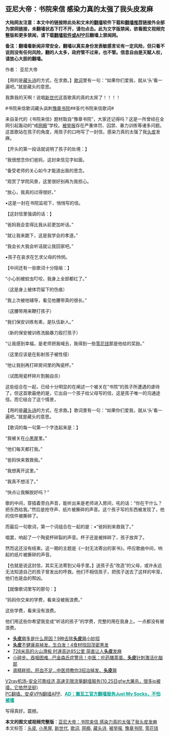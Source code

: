  <h2>亚尼大帝：书院来信 感染力真的太强了我头皮发麻</h2> <p class="notice"><b>大陆网友注意：本文中的链接除此处和文末的<a href="https://github.com/bannedbook/fanqiang" >翻墙</a>软件下载和<a href="https://github.com/killgcd/justmysocks/blob/master/README.md">翻墙推荐</a>链接外全部为禁网链接，未翻墙状态下打不开，请勿点击。此为文字版禁闻，欲看图文视频完整版和更多禁闻，请下载<a href="https://github.com/bannedbook/fanqiang">翻墙软件或APP</a>后翻墙上禁闻网。</p><p>备注：翻墙看新闻非常安全，翻墙以真实身份发表敏感言论有一定风险，但只看不说则没有任何风险，翻的人太多，政府管不过来，也不管。信息自由是天赋人权，请放心大胆的翻墙。</b></p>  <div class="entry"> <p>作者： 亚尼大帝</p> <p id="summary">【用的是<span class='wp_keywordlink'><a href="https://www.bannedbook.org/forum5/topic712.html" title="李淳风藏头诗" target="_blank">藏头诗</a></span>的方式，在求救。】<a href="https://www.bannedbook.org/bnews/tag/%E6%AD%8C%E8%AF%8D/" class="st_tag internal_tag" rel="tag" title="标签 歌词 下的日志">歌词</a>里有一句：“如果你们爱我，就从‘头’看一遍吧。”就是藏头的意思。</p> <p>我靠我的天啊！说唱<a href="https://www.bannedbook.org/bnews/tag/%E6%96%B0%E4%B8%96%E4%BB%A3/" class="st_tag internal_tag" rel="tag" title="标签 新世代 下的日志">新世代</a>这首歌真的真的太屌了！！！！</p> <p>#书院来信歌词藏头讽刺<a href="https://www.bannedbook.org/bnews/tag/%E8%B1%AB%E7%AB%A0%E4%B9%A6%E9%99%A2/" class="st_tag internal_tag" rel="tag" title="标签 豫章书院 下的日志">豫章书院</a>##圣代书院来信歌词#</p> <p>来自圣代的《书院来信》题材取自“豫章书院”，大家还记得吗？这是一所曾经在全网引起轰动的“戒<a href="https://www.bannedbook.org/bnews/tag/%e7%bd%91%e7%98%be/" class="st_tag internal_tag" rel="tag" title="标签 网瘾 下的日志">网瘾</a>”学校。<a href="https://www.bannedbook.org/bnews/tag/%E8%A2%AB%E4%B8%BE%E6%8A%A5/" class="st_tag internal_tag" rel="tag" title="标签 被举报 下的日志">被举报</a>存在严重体罚、囚禁、暴力训练等诸多问题。这首歌站在孩子的角度，用孩子的口吻写了一封信，感染力真的太强了我<a href="https://www.bannedbook.org/bnews/tag/%E5%A4%B4%E7%9A%AE/" class="st_tag internal_tag" rel="tag" title="标签 头皮 下的日志">头皮</a>发麻。</p> <p>【开头的第一段话就说明了孩子的处境：】</p> <p>“我很想念你们爸妈，这封来信见字如面。</p> <p>“备受老师的关心如今才能道出我的思念。</p> <p>“观赏了学院风景，这里很好别再为我担心。</p> <p>“放心，我真的过得很好。”</p> <p>▪️这是一封在书院监视下，悄悄写的信。</p>  <p>【这封信里强调的话：】</p> <p>“爸妈我会变得比我从前更加听话。”</p> <p>“就让我来跪下，这是我学会的孝道。”</p> <p>“我会长大我会听话就让我回家吧。”</p> <p>▪️孩子在哀求在乞求父母的怜悯。</p> <p>【中间还有一些歌词十分隐喻：】</p> <p>“小心别被蚊虫叮咬，我身上全部都红了。”</p> <p>（这是身上被体罚留下的伤痕）</p> <p>“我上次被他辅导，看见他腰带真的很长。”</p> <p>（这腰带用来鞭打孩子）</p> <p>“我们保安训练有素，是队伍新人。”</p>  <p>（新的保安被训练洗脑暴力殴打孩子）</p> <p>“让我感到幸福，是老师把我喊去，我得到一些<a href="https://www.bannedbook.org/bnews/tag/%e9%9b%b6%e8%8a%b1%e9%92%b1/" class="st_tag internal_tag" rel="tag" title="标签 零花钱 下的日志">零花钱</a>那是他给的奖励。”</p> <p>（这里应该是在影射孩子被性侵）</p> <p>“他让我别再打碎房间里的陶瓷杯。”</p> <p>（试图用瓷杯碎片割腕自杀）</p> <p>这些组合在一起，已经十分明显的在阐述一个被关在“书院”的孩子所遭遇的虐待了。但这首歌最绝的是，它出自一个孩子给父母写的信，这是孩子唯一的沟通途径。而它结合了这个情景，</p> <p>【用的是<a href="https://www.bannedbook.org/bnews/tag/%E8%97%8F%E5%A4%B4%E8%AF%97/" class="st_tag internal_tag" rel="tag" title="标签 藏头诗 下的日志">藏头诗</a>的方式，在求救。】歌词里有一句：“如果你们爱我，就从‘头’看一遍吧。”就是藏头的意思。</p> <p>【歌词的每一句第一个字连起来是：】</p> <p>“我被关在<a href="https://www.bannedbook.org/bnews/tag/%e5%b0%8f%e9%bb%91%e5%b1%8b/" class="st_tag internal_tag" rel="tag" title="标签 小黑屋 下的日志">小黑屋</a>里。”</p> <p>“他们每天都打我。”</p> <p>“爸妈快来救救我。”</p>  <p>“我想离开这里。”</p> <p>“我真不想活了。”</p> <p>“快点让我解脱好吗？”</p> <p>歌的中间，穿插着旁白声音，能听出来是老师进入房间，吼的话：“你在干什么？把东西给我。”然后是抢夺声、纸片被撕碎的声音。这个孩子写的东西被发现了，他的信件被撕碎了。</p> <p>而最后一句歌词，第一个词组合在一起的是：▪️“爸妈别来救我了。”</p> <p>唱罢，响起了一个陶瓷杯碎裂的声音。杯子还是被摔碎了，孩子放弃了。</p> <p>然而这还没有结束。这一期的主题是《一封无法寄出的家书》。呼应歌曲中间，响起的纸片被撕碎的声音。</p> <p>【也就是说这封信，其实无法寄到父母手里。】送孩子去“改造”的父母，或许永远无法知道自己的孩子曾发出的呼救。他们不相信孩子，把孩子送去了这样的牢笼，他们也是血的帮凶。</p> <p>【就像歌词里写的那句：】</p> <p>“妈妈你交来的学费，看来没被我浪费。”</p> <p>这些学费，看来没有浪费。</p>  <p>他们用这些你希望我变成“听话的孩子”的学费，完整的用在我身上。一点都没有被浪费。</p> <ul class='op-related-articles' title='相关阅读'> <li><a href='https://www.bannedbook.org/bnews/health/20201025/1420010.html' target='_blank'><b>头皮</b>屑多是什么原因？9种去除<b>头皮</b>屑小妙招</a></li> <li><a href='https://www.bannedbook.org/bnews/health/20201022/1418144.html' target='_blank'><b>头皮</b>不健康易掉发、生白发！4食材找回茂密黑发</a></li> <li><a href='https://www.bannedbook.org/bnews/funmedia/20201009/1410681.html' target='_blank'>728米高的火山滑板 时速高达85公里 简直让人<b>头皮</b>发麻</a></li> <li><a href='https://www.bannedbook.org/bnews/health/20201004/1407965.html' target='_blank'>小碎步、吞咽困难…巴金森氏症警讯！中医：吃药膳蒸蛋、<b>头皮</b>针刺激活化脑部</a></li> <li><a href='https://www.bannedbook.org/bnews/health/20200903/1390194.html' target='_blank'>肾精耗损、肝血不足…中医师教你3招治掉发、<b>头皮</b>屑</a></li> </ul> <p class="texttj"> <a href="https://github.com/bannedbook/fanqiang/wiki/V2ray%E6%9C%BA%E5%9C%BA" target="_blank">V2ray机场-安全可靠经济 高速无限流量翻墙服务(10.25日gfw大屠杀，很多ip被墙，它依然坚挺)</a><br/> <a href="https://github.com/bannedbook/fanqiang/wiki/%E7%A6%81%E9%97%BB%E7%BD%91%E5%AE%89%E5%8D%93%E7%BF%BB%E5%A2%99%E6%96%B0%E9%97%BBAPP" target="_blank">PC翻墙、安卓VPN翻墙APP</a>、<span onclick="window.open('https://github.com/killgcd/justmysocks/blob/master/README.md')" style="font-weight:bold;color:#00A191;cursor:pointer;text-decoration:underline;outline:none">AD：搬瓦工官方翻墙服务Just My Socks，不怕被墙</span></p><p>写得真好。震撼。</p><a name='sharetosocial'></a>       <div><b>本文的图文或视频完整版</b>：<a href='https://www.bannedbook.org/bnews/comments/20201028/1421546.html'>亚尼大帝：书院来信 感染力真的太强了我头皮发麻</a></div>  </div><!--END ENTRY--> <div class="postfooter"> <div>本文标签：<a href="https://www.bannedbook.org/bnews/tag/%E5%A4%B4%E7%9A%AE/" rel="tag">头皮</a>, <a href="https://www.bannedbook.org/bnews/tag/%e5%b0%8f%e9%bb%91%e5%b1%8b/" rel="tag">小黑屋</a>, <a href="https://www.bannedbook.org/bnews/tag/%E6%96%B0%E4%B8%96%E4%BB%A3/" rel="tag">新世代</a>, <a href="https://www.bannedbook.org/bnews/tag/%E6%AD%8C%E8%AF%8D/" rel="tag">歌词</a>, <a href="https://www.bannedbook.org/bnews/tag/%e7%bd%91%e7%98%be/" rel="tag">网瘾</a>, <a href="https://www.bannedbook.org/bnews/tag/%E8%97%8F%E5%A4%B4%E8%AF%97/" rel="tag">藏头诗</a>, <a href="https://www.bannedbook.org/bnews/tag/%E8%A2%AB%E4%B8%BE%E6%8A%A5/" rel="tag">被举报</a>, <a href="https://www.bannedbook.org/bnews/tag/%E8%B1%AB%E7%AB%A0%E4%B9%A6%E9%99%A2/" rel="tag">豫章书院</a>, <a href="https://www.bannedbook.org/bnews/tag/%e9%9b%b6%e8%8a%b1%e9%92%b1/" rel="tag">零花钱</a></div>  </div><!--END POSTFOOTER--> 